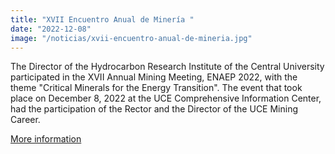 ```yaml
---
title: "XVII Encuentro Anual de Minería "
date: "2022-12-08"
image: "/noticias/xvii-encuentro-anual-de-mineria.jpg"
---
```


The Director of the Hydrocarbon Research Institute of the Central University participated in the XVII Annual Mining Meeting, ENAEP 2022, with the theme "Critical Minerals for the Energy Transition". The event that took place on December 8, 2022 at the UCE Comprehensive Information Center, had the participation of the Rector and the Director of the UCE Mining Career.

[More information](https://www.facebook.com/100064844674187/posts/pfbid0JPqW3Ztfw5LsJsm8tS4cF7wWXGtJur5HfR7jC8L2ZvmwgXUTbrZAf4jckBPGBVeNl/?d=n)